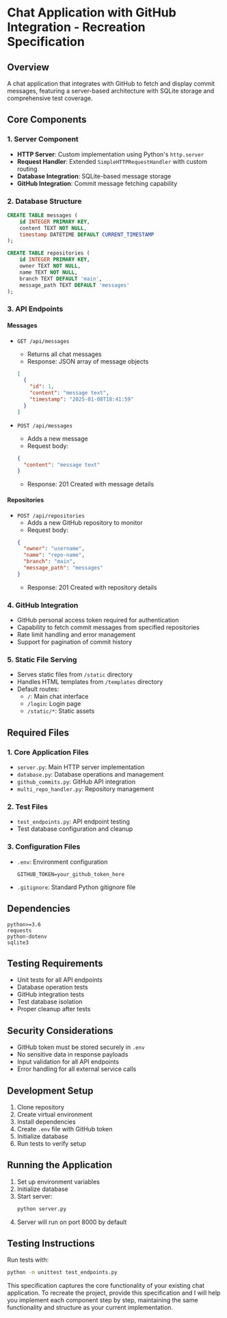# Chat Application with GitHub Integration - Recreation Specification

## Overview
A chat application that integrates with GitHub to fetch and display commit messages, featuring a server-based architecture with SQLite storage and comprehensive test coverage.

## Core Components

### 1. Server Component
- **HTTP Server**: Custom implementation using Python's `http.server`
- **Request Handler**: Extended `SimpleHTTPRequestHandler` with custom routing
- **Database Integration**: SQLite-based message storage
- **GitHub Integration**: Commit message fetching capability

### 2. Database Structure
```sql
CREATE TABLE messages (
    id INTEGER PRIMARY KEY,
    content TEXT NOT NULL,
    timestamp DATETIME DEFAULT CURRENT_TIMESTAMP
);

CREATE TABLE repositories (
    id INTEGER PRIMARY KEY,
    owner TEXT NOT NULL,
    name TEXT NOT NULL,
    branch TEXT DEFAULT 'main',
    message_path TEXT DEFAULT 'messages'
);
```

### 3. API Endpoints

#### Messages
- `GET /api/messages`
  - Returns all chat messages
  - Response: JSON array of message objects
  ```json
  [
    {
      "id": 1,
      "content": "message text",
      "timestamp": "2025-01-08T18:41:59"
    }
  ]
  ```

- `POST /api/messages`
  - Adds a new message
  - Request body:
  ```json
  {
    "content": "message text"
  }
  ```
  - Response: 201 Created with message details

#### Repositories
- `POST /api/repositories`
  - Adds a new GitHub repository to monitor
  - Request body:
  ```json
  {
    "owner": "username",
    "name": "repo-name",
    "branch": "main",
    "message_path": "messages"
  }
  ```
  - Response: 201 Created with repository details

### 4. GitHub Integration
- GitHub personal access token required for authentication
- Capability to fetch commit messages from specified repositories
- Rate limit handling and error management
- Support for pagination of commit history

### 5. Static File Serving
- Serves static files from `/static` directory
- Handles HTML templates from `/templates` directory
- Default routes:
  - `/`: Main chat interface
  - `/login`: Login page
  - `/static/*`: Static assets

## Required Files

### 1. Core Application Files
- `server.py`: Main HTTP server implementation
- `database.py`: Database operations and management
- `github_commits.py`: GitHub API integration
- `multi_repo_handler.py`: Repository management

### 2. Test Files
- `test_endpoints.py`: API endpoint testing
- Test database configuration and cleanup

### 3. Configuration Files
- `.env`: Environment configuration
  ```
  GITHUB_TOKEN=your_github_token_here
  ```
- `.gitignore`: Standard Python gitignore file

## Dependencies
```
python>=3.6
requests
python-dotenv
sqlite3
```

## Testing Requirements
- Unit tests for all API endpoints
- Database operation tests
- GitHub integration tests
- Test database isolation
- Proper cleanup after tests

## Security Considerations
- GitHub token must be stored securely in `.env`
- No sensitive data in response payloads
- Input validation for all API endpoints
- Error handling for all external service calls

## Development Setup
1. Clone repository
2. Create virtual environment
3. Install dependencies
4. Create `.env` file with GitHub token
5. Initialize database
6. Run tests to verify setup

## Running the Application
1. Set up environment variables
2. Initialize database
3. Start server:
   ```bash
   python server.py
   ```
4. Server will run on port 8000 by default

## Testing Instructions
Run tests with:
```bash
python -m unittest test_endpoints.py
```

This specification captures the core functionality of your existing chat application. To recreate the project, provide this specification and I will help you implement each component step by step, maintaining the same functionality and structure as your current implementation.

